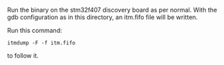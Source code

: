 Run the binary on the stm32f407 discovery board as per normal. With
the gdb configuration as in this directory, an itm.fifo file will be
written.

Run this command:

```
itmdump -F -f itm.fifo
```

to follow it.
